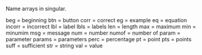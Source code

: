 Name arrays in singular.

beg 	= beginning
btn		= button
corr 	= correct
eg 		= example
eq 		= equation
incorr 	= incorrect
lbl 	= label
lbls	= labels
len 	= length
max 	= maximum
min 	= minumim
msg 	= message
num 	= number
numof 	= number of
param 	= parameter
params 	= parameters
perc 	= percentage
pt 		= point
pts 	= points
suff 	= sufficient
str 	= string
val		= value
